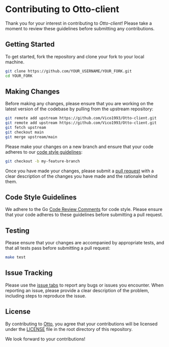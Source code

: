 # Contributing to Otto-client

Thank you for your interest in contributing to _Otto-client_! Please take a moment to review these guidelines before submitting any contributions.

## Getting Started

To get started, fork the repository and clone your fork to your local machine.

```sh
git clone https://github.com/YOUR_USERNAME/YOUR_FORK.git
cd YOUR_FORK
```

## Making Changes

Before making any changes, please ensure that you are working on the latest version of the codebase by pulling from the upstream repository:

```sh
git remote add upstream https://github.com/Vico1993/Otto-client.git
git remote add upstream https://github.com/Vico1993/Otto-client.git
git fetch upstream
git checkout main
git merge upstream/main
```

Please make your changes on a new branch and ensure that your code adheres to our [code style guidelines](#code-style-guidelines):

```sh
git checkout -b my-feature-branch
```

Once you have made your changes, please submit a [pull request](https://github.com/Vico1993/Otto-client/pulls) with a clear description of the changes you have made and the rationale behind them.

## Code Style Guidelines

We adhere to the Go [Code Review Comments](https://github.com/golang/go/wiki/CodeReviewComments) for code style. Please ensure that your code adheres to these guidelines before submitting a pull request.

## Testing

Please ensure that your changes are accompanied by appropriate tests, and that all tests pass before submitting a pull request:

```sh
make test
```

## Issue Tracking

Please use the [issue tabs](https://github.com/Vico1993/Otto-client/issues) to report any bugs or issues you encounter. When reporting an issue, please provide a clear description of the problem, including steps to reproduce the issue.

## License

By contributing to [Otto](https://github.com/Vico1993/Otto-client), you agree that your contributions will be licensed under the [LICENSE](https://github.com/Vico1993/Otto-client/blob/main/LICENSE) file in the root directory of this repository.

We look forward to your contributions!
